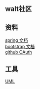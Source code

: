 ## walt社区

## 资料
[spring 文档](https://spring.io/guides)<br>
[bootstrap 文档](https://v3.bootcss.com/components/#navbar)<br>
[github OAuth](https://developer.github.com/apps/building-oauth-apps/)<br>

## 工具
[UML](https://www.visual-paradigm.com/cn/download/community.jsp)<br>
